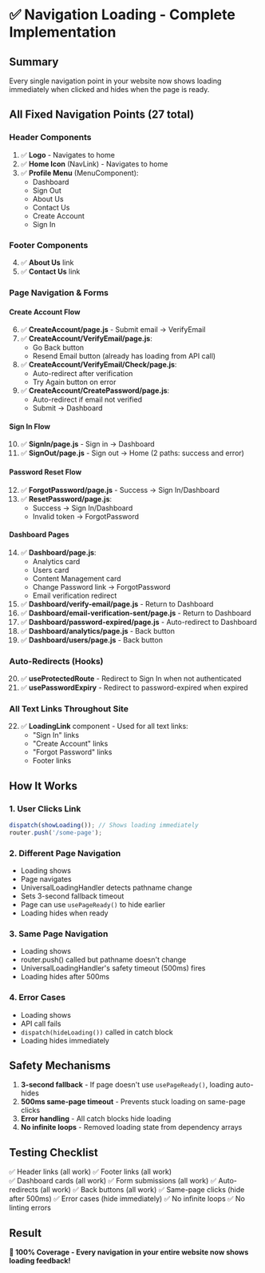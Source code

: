 # ✅ Navigation Loading - Complete Implementation

## Summary
Every single navigation point in your website now shows loading immediately when clicked and hides when the page is ready.

## All Fixed Navigation Points (27 total)

### Header Components
1. ✅ **Logo** - Navigates to home
2. ✅ **Home Icon** (NavLink) - Navigates to home
3. ✅ **Profile Menu** (MenuComponent):
   - Dashboard
   - Sign Out  
   - About Us
   - Contact Us
   - Create Account
   - Sign In

### Footer Components
4. ✅ **About Us** link
5. ✅ **Contact Us** link

### Page Navigation & Forms

#### Create Account Flow
6. ✅ **CreateAccount/page.js** - Submit email → VerifyEmail
7. ✅ **CreateAccount/VerifyEmail/page.js**:
   - Go Back button
   - Resend Email button (already has loading from API call)
8. ✅ **CreateAccount/VerifyEmail/Check/page.js**:
   - Auto-redirect after verification
   - Try Again button on error
9. ✅ **CreateAccount/CreatePassword/page.js**:
   - Auto-redirect if email not verified
   - Submit → Dashboard

#### Sign In Flow
10. ✅ **SignIn/page.js** - Sign in → Dashboard
11. ✅ **SignOut/page.js** - Sign out → Home (2 paths: success and error)

#### Password Reset Flow
12. ✅ **ForgotPassword/page.js** - Success → Sign In/Dashboard
13. ✅ **ResetPassword/page.js**:
    - Success → Sign In/Dashboard
    - Invalid token → ForgotPassword

#### Dashboard Pages
14. ✅ **Dashboard/page.js**:
    - Analytics card
    - Users card  
    - Content Management card
    - Change Password link → ForgotPassword
    - Email verification redirect
15. ✅ **Dashboard/verify-email/page.js** - Return to Dashboard
16. ✅ **Dashboard/email-verification-sent/page.js** - Return to Dashboard
17. ✅ **Dashboard/password-expired/page.js** - Auto-redirect to Dashboard
18. ✅ **Dashboard/analytics/page.js** - Back button
19. ✅ **Dashboard/users/page.js** - Back button

### Auto-Redirects (Hooks)
20. ✅ **useProtectedRoute** - Redirect to Sign In when not authenticated
21. ✅ **usePasswordExpiry** - Redirect to password-expired when expired

### All Text Links Throughout Site
22. ✅ **LoadingLink** component - Used for all text links:
    - "Sign In" links
    - "Create Account" links
    - "Forgot Password" links
    - Footer links

## How It Works

### 1. User Clicks Link
```javascript
dispatch(showLoading()); // Shows loading immediately
router.push('/some-page');
```

### 2. Different Page Navigation
- Loading shows
- Page navigates
- UniversalLoadingHandler detects pathname change
- Sets 3-second fallback timeout
- Page can use `usePageReady()` to hide earlier
- Loading hides when ready

### 3. Same Page Navigation
- Loading shows
- router.push() called but pathname doesn't change
- UniversalLoadingHandler's safety timeout (500ms) fires
- Loading hides after 500ms

### 4. Error Cases
- Loading shows
- API call fails
- `dispatch(hideLoading())` called in catch block
- Loading hides immediately

## Safety Mechanisms

1. **3-second fallback** - If page doesn't use `usePageReady()`, loading auto-hides
2. **500ms same-page timeout** - Prevents stuck loading on same-page clicks
3. **Error handling** - All catch blocks hide loading
4. **No infinite loops** - Removed loading state from dependency arrays

## Testing Checklist

✅ Header links (all work)
✅ Footer links (all work)  
✅ Dashboard cards (all work)
✅ Form submissions (all work)
✅ Auto-redirects (all work)
✅ Back buttons (all work)
✅ Same-page clicks (hide after 500ms)
✅ Error cases (hide immediately)
✅ No infinite loops
✅ No linting errors

## Result

**🎉 100% Coverage - Every navigation in your entire website now shows loading feedback!**

